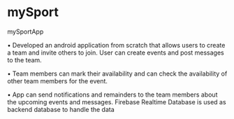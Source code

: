 # mySport
mySportApp

• Developed an android application from scratch that allows users to create a team and invite others to join. User can create events and post messages to the team.

• Team members can mark their availability and can check the availability of other team members for the event.

• App can send notifications and remainders to the team members about the upcoming events and messages. Firebase Realtime Database is used as backend database to handle the data
